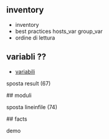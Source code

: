 
## inventory

- inventory 
- best practices hosts_var group_var 
- ordine di lettura


## variabli ??

- [variabili](https://docs.ansible.com/ansible/latest/playbook_guide/playbooks_variables.html)

sposta result (67)

## moduli

sposta lineinfile (74)

## facts

demo

